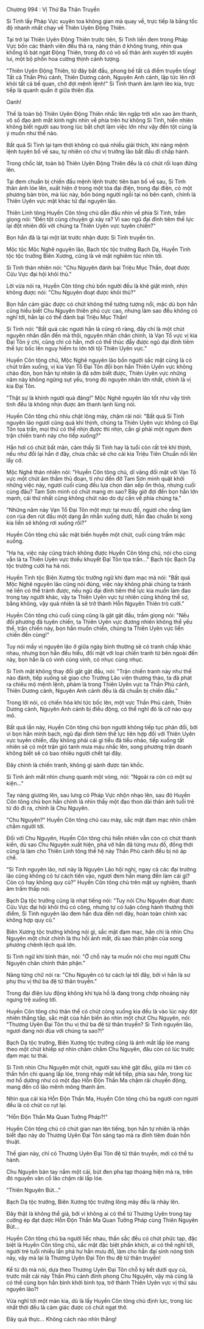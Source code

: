 




Chương 994 : Vị Thứ Ba Thân Truyền


Si Tinh lấy Pháp Vực xuyên toa không gian mà quay về, trực tiếp là bằng tốc độ nhanh nhất chạy về Thiên Uyên Động Thiên.

Tại trở lại Thiên Uyên Động Thiên trước tiên, Si Tinh liền đem trong Pháp Vực bốn các thành viên đều thả ra, nàng thân ở không trung, nhìn qua khổng lồ bát ngát Động Thiên, trong đó có vô số thân ảnh xuyên tới xuyên lui, một bộ phồn hoa cường thịnh cảnh tượng.

"Thiên Uyên Động Thiên, từ đây bắt đầu, phong bế tất cả điểm truyền tống! Tất cả Thần Phủ cảnh, Thiên Dương cảnh, Nguyên Anh cảnh, lập tức lên rời khỏi tất cả bế quan, chờ đợi mệnh lệnh!" Si Tinh thanh âm lạnh lẽo kia, trực tiếp là quanh quẩn ở giữa thiên địa.

Oanh!

Thế là toàn bộ Thiên Uyên Động Thiên nhấc lên ngập trời xôn xao âm thanh, vô số đạo ánh mắt kinh nghi nhìn về phía trên hư không Si Tinh, hiển nhiên không biết người sau trong lúc bất chợt làm việc lớn như vậy đến tột cùng là ý muốn như thế nào.

Bất quá Si Tinh lại tạm thời không có quá nhiều giải thích, khi nàng mệnh lệnh tuyên bố về sau, tự nhiên có chư vị trưởng lão bắt đầu đi chấp hành.

Trong chốc lát, toàn bộ Thiên Uyên Động Thiên đều là có chút rối loạn đứng lên.

Tại đem chuẩn bị chiến đấu mệnh lệnh trước tiên ban bố về sau, Si Tinh thân ảnh lóe lên, xuất hiện ở trong một tòa đại điện, trong đại điện, có một phương bàn tròn, mà lúc này, bốn bóng người ngồi tại nó bên cạnh, chính là Thiên Uyên vực mặt khác tứ đại nguyên lão.

Thiên Linh tông Huyền Côn tông chủ dẫn đầu nhìn về phía Si Tinh, trầm giọng nói: "Đến tột cùng chuyện gì xảy ra? Vì sao ngũ đại đỉnh tiêm thế lực lại đột nhiên đối với chúng ta Thiên Uyên vực tuyên chiến?"

Bọn hắn đã là tại một lát trước nhận được Si Tinh truyền tin.

Mộc tộc Mộc Nghê nguyên lão, Bạch tộc tộc trưởng Bạch Dạ, Huyền Tinh tộc tộc trưởng Biên Xương, cũng là vẻ mặt nghiêm túc nhìn tới.

Si Tinh thản nhiên nói: "Chu Nguyên đánh bại Triệu Mục Thần, đoạt được Cửu Vực đại hội khôi thủ."

Lời vừa nói ra, Huyền Côn tông chủ bốn người đều là khẽ giật mình, nhịn không được nói: "Chu Nguyên đoạt được khôi thủ?"

Bọn hắn cảm giác được có chút không thể tưởng tượng nổi, mặc dù bọn hắn cũng hiểu biết Chu Nguyên thiên phú cực cao, nhưng làm sao đều không có nghĩ tới, hắn lại có thể đánh bại Triệu Mục Thần!

Si Tinh nói: "Bất quá các ngươi hẳn là cũng rõ ràng, đây chỉ là một chút nguyên nhân dẫn đến mà thôi, nguyên nhân chân chính, là Vạn Tổ vực vị kia Đại Tôn ý chỉ, cũng chỉ có hắn, mới có thể thúc đẩy được ngũ đại đỉnh tiêm thế lực bốc lên nguy hiểm to lớn tới tội Thiên Uyên vực."

Huyền Côn tông chủ, Mộc Nghê nguyên lão bốn người sắc mặt cũng là có chút trầm xuống, vị kia Vạn Tổ Đại Tôn đối bọn hắn Thiên Uyên vực không chào đón, bọn hắn tự nhiên là đã sớm biết được, Thiên Uyên vực những năm này không ngừng sụt yếu, trong đó nguyên nhân lớn nhất, chính là vị kia Đại Tôn.

"Thật sự là khinh người quá đáng!" Mộc Nghê nguyên lão tốt như vậy tính tình đều là không nhịn được âm thanh lạnh lùng nói.

Huyền Côn tông chủ nhíu chặt lông mày, chậm rãi nói: "Bất quá Si Tinh nguyên lão ngươi cũng quá khí thịnh, chúng ta Thiên Uyên vực không có Đại Tôn tọa trấn, mọi thứ có thể nhịn được thì nhịn, cần gì phải một ngụm đem trận chiến tranh này cho tiếp xuống?"

Hắn hơi có chút bất mãn, cảm thấy Si Tinh hay là tuổi còn rất trẻ khí thịnh, nếu như đổi lại hắn ở đây, chưa chắc sẽ cho cái kia Triệu Tiên Chuẩn nổi lên lấy cớ.

Mộc Nghê thản nhiên nói: "Huyền Côn tông chủ, dĩ vãng đối mặt với Vạn Tổ vực một chút âm thầm thủ đoạn, tỉ như đến đỡ Tam Sơn minh quật khởi những việc này, ngươi cuối cùng đều lựa chọn dàn xếp ổn thỏa, nhưng cuối cùng đâu? Tam Sơn minh có chút mang ơn sao? Bây giờ đợi đến bọn hắn lớn mạnh, cái thứ nhất cũng không chút nào do dự cắn về phía chúng ta."

"Những năm này Vạn Tổ Đại Tôn một mực tại mưu đồ, ngươi cho rằng làm con rùa đen rút đầu một dạng ẩn nhẫn xuống dưới, hắn đao chuẩn bị xong kia liền sẽ không rơi xuống rồi?"

Huyền Côn tông chủ sắc mặt biến huyễn một chút, cuối cùng trầm mặc xuống.

"Ha ha, việc này cũng trách không được Huyền Côn tông chủ, nói cho cùng vẫn là ta Thiên Uyên vực thiếu khuyết Đại Tôn tọa trấn..." Bạch tộc Bạch Dạ tộc trưởng cười ha hả nói.

Huyền Tinh tộc Biên Xương tộc trưởng ngữ khí đạm mạc mà nói: "Bất quá Mộc Nghê nguyên lão cũng nói đúng, việc này không phải chúng ta tránh né liền có thể tránh được, nếu ngũ đại đỉnh tiêm thế lực kia muốn làm đao trong tay người khác, vậy ta Thiên Uyên vực tự nhiên cũng không thể sợ, bằng không, vậy quả nhiên là sẽ trở thành Hỗn Nguyên Thiên trò cười."

Huyền Côn tông chủ cuối cùng cũng là gật gật đầu, trầm giọng nói: "Nếu đối phương đã tuyên chiến, ta Thiên Uyên vực đương nhiên không thể yếu thế, trận chiến này, bọn hắn muốn chiến, chúng ta Thiên Uyên vực liền chiến đến cùng!"

Tuy nói mấy vị nguyên lão ở giữa ngày bình thường sẽ có tranh chấp khác nhau, nhưng bọn hắn đều hiểu, đối mặt với loại chiến tranh từ bên ngoài đến này, bọn hắn là có vinh cùng vinh, có nhục cùng nhục.

Si Tinh mặt không thay đổi gật gật đầu, nói: "Trận chiến tranh này như thế nào đánh, tiếp xuống sẽ giao cho Trưởng Lão viện thương thảo, ta đã phát ra chiêu mộ mệnh lệnh, phàm là trong Thiên Uyên vực ta Thần Phủ cảnh, Thiên Dương cảnh, Nguyên Anh cảnh đều là đã chuẩn bị chiến đấu."

Trong lời nói, có chiến hỏa khí tức bốc lên, một vực Thần Phủ cảnh, Thiên Dương cảnh, Nguyên Anh cảnh bị điều động, có thể nghĩ đó là cỡ nào quy mô.

Bất quá lần này, Huyền Côn tông chủ bọn người không tiếp tục phản đối, bởi vì bọn hắn minh bạch, ngũ đại đỉnh tiêm thế lực liên hợp đối với Thiên Uyên vực tuyên chiến, đây không phải cái gì tiểu đả tiểu nháo, tiếp xuống tất nhiên sẽ có một trận gió tanh mưa máu nhấc lên, song phương trận doanh không biết sẽ có bao nhiêu người chết tại đây.

Đây chính là chiến tranh, không gì sánh được tàn khốc.

Si Tinh ánh mắt nhìn chung quanh một vòng, nói: "Ngoài ra còn có một sự kiện..."

Tay nàng giương lên, sau lưng có Pháp Vực nhộn nhạo lên, sau đó Huyền Côn tông chủ bọn hắn chính là nhìn thấy một đạo thon dài thân ảnh tuổi trẻ từ đó đi ra, chính là Chu Nguyên.

"Chu Nguyên?" Huyền Côn tông chủ cau mày, sắc mặt đạm mạc nhìn chằm chằm người tới.

Đối với Chu Nguyên, Huyền Côn tông chủ hiển nhiên vẫn còn có chút thành kiến, dù sao Chu Nguyên xuất hiện, phá vỡ hắn đã từng mưu đồ, đồng thời cũng là làm cho Thiên Linh tông thế hệ này Thần Phủ cảnh đều bị nó áp chế.

"Si Tinh nguyên lão, nơi này là Nguyên Lão hội nghị, ngay cả các đại trưởng lão cũng không có tư cách tiến vào, ngươi đem hắn mang đến làm cái gì? Còn có hay không quy củ?" Huyền Côn tông chủ trên mặt uy nghiêm, thanh âm trầm thấp nói.

Bạch Dạ tộc trưởng cũng là nhạt tiếng nói: "Tuy nói Chu Nguyên đoạt được Cửu Vực đại hội khôi thủ có công, nhưng tự có luận công hành thưởng thời điểm, Si Tinh nguyên lão đem hắn đưa đến nơi đây, hoàn toàn chính xác không hợp quy củ."

Biên Xương tộc trưởng không nói gì, sắc mặt đạm mạc, hắn chỉ là nhìn Chu Nguyên một chút chính là thu hồi ánh mắt, dù sao thân phận của song phương chênh lệch quá lớn.

Si Tinh ngữ khí bình thản, nói: "Ở chỗ này ta muốn nói cho mọi người Chu Nguyên chân chính thân phận."

Nàng từng chữ nói ra: "Chu Nguyên có tư cách lại tới đây, bởi vì hắn là sư phụ thu vị thứ ba đệ tử thân truyền."

Trong đại điện lưu động không khí tựa hồ là đang trong chớp nhoáng này ngưng trệ xuống tới.

Huyền Côn tông chủ thân thể có chút còng xuống kia đều là vào lúc này đột nhiên thẳng tắp, sắc mặt của hắn biến ảo nhìn một chút Chu Nguyên, nói: "Thương Uyên Đại Tôn thu vị thứ ba đệ tử thân truyền? Si Tinh nguyên lão, ngươi đang nói đùa với chúng ta sao?!"

Bạch Dạ tộc trưởng, Biên Xương tộc trưởng cũng là ánh mắt lấp lóe mang theo một chút khiếp sợ nhìn chằm chằm Chu Nguyên, đâu còn có lúc trước đạm mạc tư thái.

Si Tinh nhìn Chu Nguyên một chút, người sau khẽ gật đầu, giữa mi tâm có thần hồn chi quang lấp lóe, trong nháy mắt kế tiếp, phía sau hắn, trong lúc mơ hồ dường như có một đạo Hỗn Độn Thần Ma chậm rãi chuyển động, mang đến cổ lão mênh mông thanh âm.

Nhìn qua cái kia Hỗn Độn Thần Ma, Huyền Côn tông chủ ba người con ngươi đều là có chút co rụt lại.

"Hỗn Độn Thần Ma Quan Tưởng Pháp?!"

Huyền Côn tông chủ có chút gian nan lên tiếng, bọn hắn tự nhiên là nhận biết đạo này do Thương Uyên Đại Tôn sáng tạo mà ra đỉnh tiêm đoán hồn thuật.

Thế gian này, chỉ có Thương Uyên Đại Tôn đệ tử thân truyền, mới có thể tu hành.

Chu Nguyên bàn tay nắm một cái, bút đen pha tạp thoáng hiện mà ra, trên đó nguyên văn cổ lão chậm rãi lấp lóe.

"Thiên Nguyên Bút..."

Bạch Dạ tộc trưởng, Biên Xương tộc trưởng lông mày đều là nhảy lên.

Đây thật là không thể giả, bởi vì không ai có thể từ Thương Uyên trong tay cưỡng ép đạt được Hỗn Độn Thần Ma Quan Tưởng Pháp cùng Thiên Nguyên Bút...

Huyền Côn tông chủ ba người liếc nhau, thần sắc đều có chút phức tạp, đặc biệt là Huyền Côn tông chủ, sắc mặt đặc biệt phấn khích, ai có thể nghĩ tới, người trẻ tuổi nhiều lần phá hư hắn mưu đồ, làm cho hắn đại sinh nóng tính này, vậy mà lại là Thương Uyên Đại Tôn thu đệ tử thân truyền!

Kể từ đó mà nói, dựa theo Thương Uyên Đại Tôn chỗ ký kết dưới quy củ, trước mắt cái này Thần Phủ cảnh đỉnh phong Chu Nguyên, vậy mà cũng là có thể cùng bọn hắn bình khởi bình tọa, trở thành Thiên Uyên vực vị thứ sáu nguyên lão?!

Vừa nghĩ tới một màn kia, dù là lấy Huyền Côn tông chủ định lực, trong lúc nhất thời đều là cảm giác được có chút ngạt thở.

Đây quả thực... Không cách nào nhìn thẳng!




